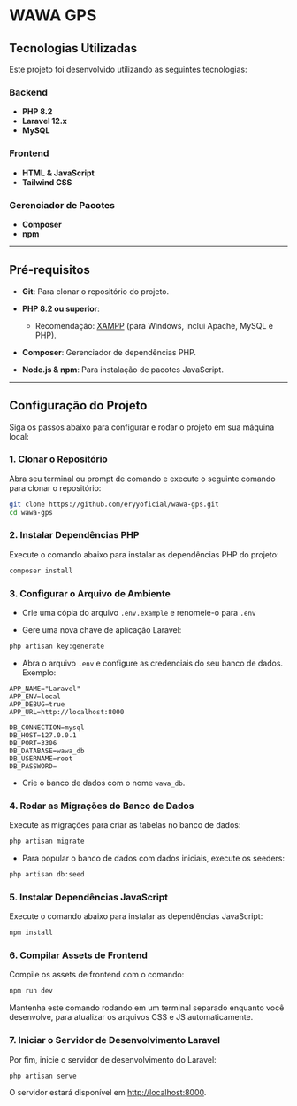 # WAWA GPS


## Tecnologias Utilizadas

Este projeto foi desenvolvido utilizando as seguintes tecnologias:

### **Backend**

* **PHP 8.2**
* **Laravel 12.x**
* **MySQL**

### **Frontend**

* **HTML & JavaScript**
* **Tailwind CSS**

### **Gerenciador de Pacotes**

* **Composer**
* **npm**

---

## Pré-requisitos


* **Git**: Para clonar o repositório do projeto.
* **PHP 8.2 ou superior**:

  * Recomendação: [XAMPP](https://www.apachefriends.org/index.html) (para Windows, inclui Apache, MySQL e PHP).
* **Composer**: Gerenciador de dependências PHP.
* **Node.js & npm**: Para instalação de pacotes JavaScript.

---

## Configuração do Projeto

Siga os passos abaixo para configurar e rodar o projeto em sua máquina local:

### 1. **Clonar o Repositório**

Abra seu terminal ou prompt de comando e execute o seguinte comando para clonar o repositório:

```bash
git clone https://github.com/eryyoficial/wawa-gps.git
cd wawa-gps
```

### 2. **Instalar Dependências PHP**

Execute o comando abaixo para instalar as dependências PHP do projeto:

```bash
composer install
```

### 3. **Configurar o Arquivo de Ambiente**

* Crie uma cópia do arquivo `.env.example` e renomeie-o para `.env`

* Gere uma nova chave de aplicação Laravel:

```bash
php artisan key:generate
```

* Abra o arquivo `.env` e configure as credenciais do seu banco de dados. Exemplo:

```env
APP_NAME="Laravel"
APP_ENV=local
APP_DEBUG=true
APP_URL=http://localhost:8000

DB_CONNECTION=mysql
DB_HOST=127.0.0.1
DB_PORT=3306
DB_DATABASE=wawa_db
DB_USERNAME=root
DB_PASSWORD=
```

* Crie o banco de dados com o nome `wawa_db`.

### 4. **Rodar as Migrações do Banco de Dados**

Execute as migrações para criar as tabelas no banco de dados:

```bash
php artisan migrate
```

* Para popular o banco de dados com dados iniciais, execute os seeders:

```bash
php artisan db:seed
```

### 5. **Instalar Dependências JavaScript**

Execute o comando abaixo para instalar as dependências JavaScript:

```bash
npm install
```

### 6. **Compilar Assets de Frontend**

Compile os assets de frontend com o comando:

```bash
npm run dev
```

Mantenha este comando rodando em um terminal separado enquanto você desenvolve, para atualizar os arquivos CSS e JS automaticamente.

### 7. **Iniciar o Servidor de Desenvolvimento Laravel**

Por fim, inicie o servidor de desenvolvimento do Laravel:

```bash
php artisan serve
```

O servidor estará disponível em [http://localhost:8000](http://localhost:8000).


